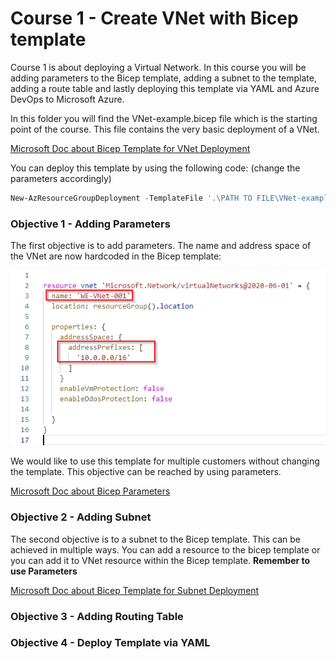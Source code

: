 # Course 1 - Create VNet with Bicep template

Course 1 is about deploying a Virtual Network. In this course you will be adding parameters to the Bicep template, adding a subnet to the template, adding a route table and lastly deploying this template via YAML and Azure DevOps to Microsoft Azure.

In this folder you will find the VNet-example.bicep file which is the starting point of the course. This file contains the very basic deployment of a VNet.

[Microsoft Doc about Bicep Template for VNet Deployment](https://docs.microsoft.com/en-us/azure/templates/microsoft.network/virtualnetworks?tabs=bicep)

You can deploy this template by using the following code: (change the parameters accordingly)

````Powershell
New-AzResourceGroupDeployment -TemplateFile '.\PATH TO FILE\VNet-example.bicep' -ResourceGroupName RESOURCEGROUPNAME
````

### Objective 1 - Adding Parameters

The first objective is to add parameters. The name and address space of the VNet are now hardcoded in the Bicep template:

![Hardcoded Parameters](https://github.com/Ruthhl3ss/AzureDevOpsCourse/blob/main/Images/VNethardcodedparameters.png)

We would like to use this template for multiple customers without changing the template. This objective can be reached by using parameters.

[Microsoft Doc about Bicep Parameters](https://docs.microsoft.com/en-us/azure/azure-resource-manager/bicep/parameters)


### Objective 2 - Adding Subnet

The second objective is to a subnet to the Bicep template. This can be achieved in multiple ways. You can add a resource to the bicep template or you can add it to VNet resource within the Bicep template. **Remember to use Parameters**

[Microsoft Doc about Bicep Template for Subnet Deployment](https://docs.microsoft.com/en-us/azure/templates/microsoft.network/virtualnetworks/subnets?tabs=bicep)


### Objective 3 - Adding Routing Table



### Objective 4 - Deploy Template via YAML